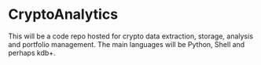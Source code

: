 # CryptoAnalytics
This will be a code repo hosted for crypto data extraction, storage, analysis and portfolio management. The main languages will be Python, Shell and perhaps kdb+.  
